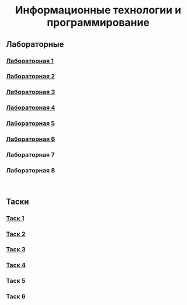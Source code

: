 <h1 align="center">Информационные технологии и программирование</h1>
<h2>Лабораторные</h2>
<h3><a href="https://github.com/Mayum1/ITaP/tree/main/src/Lab1">Лабораторная 1</a></h3>
<h3><a href="https://github.com/Mayum1/ITaP/tree/main/src/Lab2">Лабораторная 2</a></h3>
<h3><a href="https://github.com/Mayum1/ITaP/tree/main/src/Lab3">Лабораторная 3</a></h3>
<h3><a href="https://github.com/Mayum1/ITaP/tree/main/src/Lab4">Лабораторная 4</a></h3>
<h3><a href="https://github.com/Mayum1/ITaP/tree/main/src/Lab5">Лабораторная 5</a></h3>
<h3><a href="https://github.com/Mayum1/ITaP/tree/main/src/Lab6">Лабораторная 6</a></h3>
<h3>Лабораторная 7</h3>
<h3>Лабораторная 8</h3>
<br>
<h2>Таски</h2>
<h3><a href="https://github.com/Mayum1/ITaP/tree/main/src/Task1">Таск 1</a></h3>
<h3><a href="https://github.com/Mayum1/ITaP/tree/main/src/Task2">Таск 2</a></h3>
<h3><a href="https://github.com/Mayum1/ITaP/tree/main/src/Task3">Таск 3</a></h3>
<h3><a href="https://github.com/Mayum1/ITaP/tree/main/src/Task4">Таск 4</a></h3>
<h3>Таск 5</h3>
<h3>Таск 6</h3>
